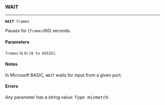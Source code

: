 ### WAIT
***
<code><b>WAIT</b> <var>frames</var></code>

Pauses for (<code><var>frames</var></code>/60) seconds.

#### Parameters
<code><var>frames</var></code> is in `[0 to 65535]`.

#### Notes
In Microsoft BASIC, `WAIT` waits for input from a given port.

#### Errors
Any parameter has a string value: <samp>Type mismatch</samp>.
